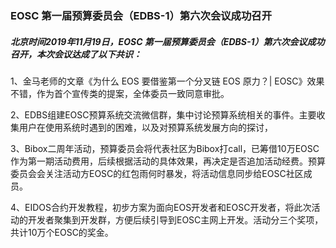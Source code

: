 ### EOSC 第一届预算委员会（EDBS-1）第六次会议成功召开
##### 北京时间2019年11月19日，EOSC 第一届预算委员会（EDBS-1）第六次会议成功召开，本次会议达成了以下共识：


1、金马老师的文章《为什么 EOS 要借鉴第一个分叉链 EOS 原力？| EOSC》效果不错，作为首个宣传类的提案，全体委员一致同意审批。


2、EDBS组建EOSC预算系统交流微信群，集中讨论预算系统相关的事件。主要收集用户在使用系统时遇到的困难，以及对预算系统发展方向的探讨，


3、Bibox二周年活动，预算委员会将代表社区为Bibox打call，已筹借10万EOSC作为第一期活动费用，后续根据活动的具体效果，再决定是否追加活动经费。预算委员会会关注活动方EOSC的红包雨何时暴发，将活动信息同步给EOSC社区成员。


4、EIDOS合约开发教程，初步方案为面向EOS开发者和EOSC开发者，将此次活动的开发者聚集到开发群，方便后续引导到EOSC主网上开发。活动分三个奖项，共计10万个EOSC的奖金。
